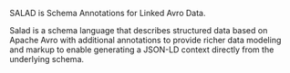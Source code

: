 SALAD is Schema Annotations for Linked Avro Data.

Salad is a schema language that describes structured data based on Apache Avro
with additional annotations to provide richer data modeling and markup to
enable generating a JSON-LD context directly from the underlying schema.
